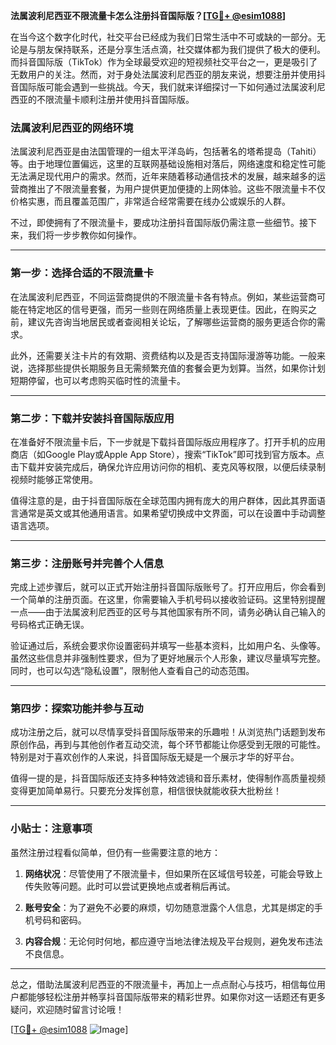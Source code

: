 **法属波利尼西亚不限流量卡怎么注册抖音国际版？[[TG💪+ @esim1088](https://t.me/s/esim1088)]**

在当今这个数字化时代，社交平台已经成为我们日常生活中不可或缺的一部分。无论是与朋友保持联系，还是分享生活点滴，社交媒体都为我们提供了极大的便利。而抖音国际版（TikTok）作为全球最受欢迎的短视频社交平台之一，更是吸引了无数用户的关注。然而，对于身处法属波利尼西亚的朋友来说，想要注册并使用抖音国际版可能会遇到一些挑战。今天，我们就来详细探讨一下如何通过法属波利尼西亚的不限流量卡顺利注册并使用抖音国际版。

### 法属波利尼西亚的网络环境

法属波利尼西亚是由法国管理的一组太平洋岛屿，包括著名的塔希提岛（Tahiti）等。由于地理位置偏远，这里的互联网基础设施相对落后，网络速度和稳定性可能无法满足现代用户的需求。然而，近年来随着移动通信技术的发展，越来越多的运营商推出了不限流量套餐，为用户提供更加便捷的上网体验。这些不限流量卡不仅价格实惠，而且覆盖范围广，非常适合经常需要在线办公或娱乐的人群。

不过，即使拥有了不限流量卡，要成功注册抖音国际版仍需注意一些细节。接下来，我们将一步步教你如何操作。

---

### 第一步：选择合适的不限流量卡

在法属波利尼西亚，不同运营商提供的不限流量卡各有特点。例如，某些运营商可能在特定地区的信号更强，而另一些则在网络质量上表现更佳。因此，在购买之前，建议先咨询当地居民或者查阅相关论坛，了解哪些运营商的服务更适合你的需求。

此外，还需要关注卡片的有效期、资费结构以及是否支持国际漫游等功能。一般来说，选择那些提供长期服务且无需频繁充值的套餐会更为划算。当然，如果你计划短期停留，也可以考虑购买临时性的流量卡。

---

### 第二步：下载并安装抖音国际版应用

在准备好不限流量卡后，下一步就是下载抖音国际版应用程序了。打开手机的应用商店（如Google Play或Apple App Store），搜索“TikTok”即可找到官方版本。点击下载并安装完成后，确保允许应用访问你的相机、麦克风等权限，以便后续录制视频时能够正常使用。

值得注意的是，由于抖音国际版在全球范围内拥有庞大的用户群体，因此其界面语言通常是英文或其他通用语言。如果希望切换成中文界面，可以在设置中手动调整语言选项。

---

### 第三步：注册账号并完善个人信息

完成上述步骤后，就可以正式开始注册抖音国际版账号了。打开应用后，你会看到一个简单的注册页面。在这里，你需要输入手机号码以接收验证码。这里特别提醒一点——由于法属波利尼西亚的区号与其他国家有所不同，请务必确认自己输入的号码格式正确无误。

验证通过后，系统会要求你设置密码并填写一些基本资料，比如用户名、头像等。虽然这些信息并非强制性要求，但为了更好地展示个人形象，建议尽量填写完整。同时，也可以勾选“隐私设置”，限制他人查看自己的动态范围。

---

### 第四步：探索功能并参与互动

成功注册之后，就可以尽情享受抖音国际版带来的乐趣啦！从浏览热门话题到发布原创作品，再到与其他创作者互动交流，每个环节都能让你感受到无限的可能性。特别是对于喜欢创作的人来说，抖音国际版无疑是一个展示才华的好平台。

值得一提的是，抖音国际版还支持多种特效滤镜和音乐素材，使得制作高质量视频变得更加简单易行。只要充分发挥创意，相信很快就能收获大批粉丝！

---

### 小贴士：注意事项

虽然注册过程看似简单，但仍有一些需要注意的地方：

1. **网络状况**：尽管使用了不限流量卡，但如果所在区域信号较差，可能会导致上传失败等问题。此时可以尝试更换地点或者稍后再试。
   
2. **账号安全**：为了避免不必要的麻烦，切勿随意泄露个人信息，尤其是绑定的手机号码和密码。

3. **内容合规**：无论何时何地，都应遵守当地法律法规及平台规则，避免发布违法不良信息。

---

总之，借助法属波利尼西亚的不限流量卡，再加上一点点耐心与技巧，相信每位用户都能够轻松注册并畅享抖音国际版带来的精彩世界。如果你对这一话题还有更多疑问，欢迎随时留言讨论哦！

[[TG💪+ @esim1088](https://t.me/s/esim1088) ![Image](https://i.postimg.cc/4NQfJmqS/Snipaste-2025-05-13-00-14-12.png)]